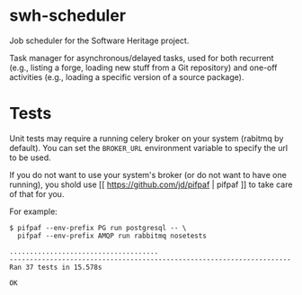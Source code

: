 swh-scheduler
=============

Job scheduler for the Software Heritage project.

Task manager for asynchronous/delayed tasks, used for both recurrent (e.g.,
listing a forge, loading new stuff from a Git repository) and one-off
activities (e.g., loading a specific version of a source package).


# Tests

Unit tests may require a running celery broker on your system (rabitmq by
default). You can set the `BROKER_URL` environment variable to specify the url
to be used.

If you do not want to use your system's broker (or do not want to have one
running), you shold use [[ https://github.com/jd/pifpaf | pifpaf ]] to take
care of that for you.


For example:

```
$ pifpaf --env-prefix PG run postgresql -- \
  pifpaf --env-prefix AMQP run rabbitmq nosetests

.....................................
----------------------------------------------------------------------
Ran 37 tests in 15.578s

OK
```
